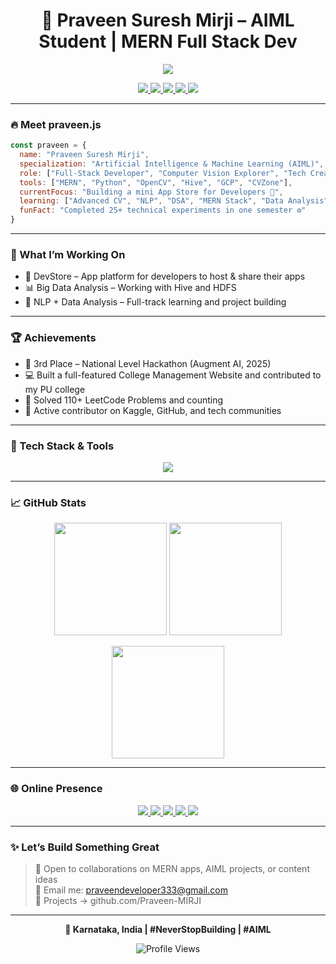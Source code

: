 <h1 align="center">🚀 Praveen Suresh Mirji – AIML Student | MERN Full Stack Dev</h1>

<p align="center">
  <img src="https://readme-typing-svg.herokuapp.com?font=Fira+Code&size=24&pause=1000&color=F76C6C&center=true&vCenter=true&width=500&lines=Crafting+MERN+Apps+for+Fun+%F0%9F%92%BB;Exploring+AI+%26+CV+with+Passion+%F0%9F%A7%A0;100%2B+Projects+and+Counting+%F0%9F%94%A5" />
</p>

<p align="center">
  <a href="https://www.instagram.com/praveen_mirji_?igsh=bWtjb3J4ZHBhcXRh" target="_blank">
    <img src="https://img.shields.io/badge/Instagram-E4405F?style=for-the-badge&logo=instagram&logoColor=white" />
  </a>
  <a href="https://www.kaggle.com/praveenmirji333" target="_blank">
    <img src="https://img.shields.io/badge/Kaggle-20BEFF?style=for-the-badge&logo=kaggle&logoColor=white" />
  </a>
  <a href="https://www.linkedin.com/in/praveen-suresh-mirji" target="_blank">
    <img src="https://img.shields.io/badge/LinkedIn-0A66C2?style=for-the-badge&logo=linkedin&logoColor=white" />
  </a>
  <a href="https://leetcode.com/u/Praveen_Suresh_Mirji/" target="_blank">
    <img src="https://img.shields.io/badge/LeetCode-FFA116?style=for-the-badge&logo=leetcode&logoColor=black" />
  </a>
  <a href="mailto:praveendeveloper333@gmail.com">
    <img src="https://img.shields.io/badge/Gmail-EA4335?style=for-the-badge&logo=gmail&logoColor=white" />
  </a>
</p>

---

### 🔥 Meet praveen.js

```js
const praveen = {
  name: "Praveen Suresh Mirji",
  specialization: "Artificial Intelligence & Machine Learning (AIML)",
  role: ["Full-Stack Developer", "Computer Vision Explorer", "Tech Creator"],
  tools: ["MERN", "Python", "OpenCV", "Hive", "GCP", "CVZone"],
  currentFocus: "Building a mini App Store for Developers 🚀",
  learning: ["Advanced CV", "NLP", "DSA", "MERN Stack", "Data Analysis"],
  funFact: "Completed 25+ technical experiments in one semester ⚙️"
}
```

---

### 🧠 What I’m Working On

- 🛒 DevStore – App platform for developers to host & share their apps  
- 📊 Big Data Analysis – Working with Hive and HDFS  
- 🧠 NLP + Data Analysis – Full-track learning and project building  

---

### 🏆 Achievements

- 🥉 3rd Place – National Level Hackathon (Augment AI, 2025)  
- 💻 Built a full-featured College Management Website and contributed to my PU college  
- 🔢 Solved 110+ LeetCode Problems and counting  
- 🚀 Active contributor on Kaggle, GitHub, and tech communities  

---

### 🧰 Tech Stack & Tools

<p align="center">
  <img src="https://skillicons.dev/icons?i=react,nodejs,express,mongodb,python,pycham,tailwind,git,github,vscode,html,css,javascript" />
</p>

---

### 📈 GitHub Stats

<p align="center">
  <img src="https://github-readme-stats.vercel.app/api?username=Praveen-MIRJI&show_icons=true&theme=radical" height="180"/>
  <img src="https://github-readme-stats.vercel.app/api/top-langs/?username=Praveen-MIRJI&layout=compact&theme=radical" height="180"/>
</p>

<p align="center">
  <img src="https://github-readme-streak-stats.herokuapp.com?user=Praveen-MIRJI&theme=radical" height="180"/>
</p>

---

### 🌐 Online Presence

<p align="center">
  <a href="https://www.instagram.com/praveen_mirji_?igsh=bWtjb3J4ZHBhcXRh" target="_blank">
    <img src="https://img.shields.io/badge/Instagram-E4405F?style=for-the-badge&logo=instagram&logoColor=white" />
  </a>
  <a href="https://www.linkedin.com/in/praveen-suresh-mirji" target="_blank">
    <img src="https://img.shields.io/badge/LinkedIn-0A66C2?style=for-the-badge&logo=linkedin&logoColor=white" />
  </a>
  <a href="https://leetcode.com/u/Praveen_Suresh_Mirji/" target="_blank">
    <img src="https://img.shields.io/badge/LeetCode-FFA116?style=for-the-badge&logo=leetcode&logoColor=black" />
  </a>
  <a href="https://www.kaggle.com/praveenmirji333" target="_blank">
    <img src="https://img.shields.io/badge/Kaggle-20BEFF?style=for-the-badge&logo=kaggle&logoColor=white" />
  </a>
  <a href="mailto:praveendeveloper333@gmail.com">
    <img src="https://img.shields.io/badge/Gmail-EA4335?style=for-the-badge&logo=gmail&logoColor=white" />
  </a>
</p>

---

### ✨ Let’s Build Something Great

> 💬 Open to collaborations on MERN apps, AIML projects, or content ideas  
> 📩 Email me: praveendeveloper333@gmail.com  
> 🔗 Projects → github.com/Praveen-MIRJI

---

<p align="center"><b>📍 Karnataka, India | #NeverStopBuilding | #AIML</b></p>

<p align="center">
  <img src="https://komarev.com/ghpvc/?username=Praveen-MIRJI&label=Profile%20Views&color=blueviolet&style=flat-square" alt="Profile Views" />
</p>
